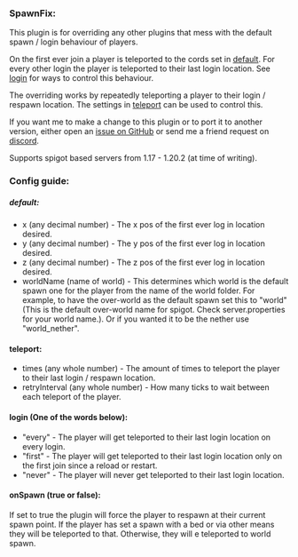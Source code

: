 ### SpawnFix:
This plugin is for overriding any other plugins that mess with the default spawn / login behaviour of players.  
  
On the first ever join a player is teleported to the cords set in [default](#default). For every other login the player is teleported to their last login location. See [login](#login-one-of-the-words-bellow) for ways to control this behaviour.  
  
The overriding works by repeatedly teleporting a player to their login / respawn location. The settings in [teleport](#teleport) can be used to control this.  
  
If you want me to make a change to this plugin or to port it to another version, either open an [issue on GitHub](https://github.com/Mapty231/SpawnFix/issues) or send me a friend request on [discord](https://discordapp.com/users/710186242196897946).  
  
Supports spigot based servers from 1.17 - 1.20.2 (at time of writing).  

### Config guide:
##### default:
- x (any decimal number) - The x pos of the first ever log in location desired.
- y (any decimal number) - The y pos of the first ever log in location desired.
- z (any decimal number) - The z pos of the first ever log in location desired.
- worldName (name of world) - This determines which world is the default spawn one for the player from the name of the world folder. For example, to have the over-world as the default spawn set this to "world" (This is the default over-world name for spigot. Check server.properties for your world name.). Or if you wanted it to be the nether use "world_nether".

#### teleport:
- times (any whole number) - The amount of times to teleport the player to their last login / respawn location.
- retryInterval (any whole number) - How many ticks to wait between each teleport of the player.

#### login (One of the words below):
- "every" - The player will get teleported to their last login location on every login.
- "first" - The player will get teleported to their last login location only on the first join since a reload or restart.
- "never" - The player will never get teleported to their last login location.

#### onSpawn (true or false):
If set to true the plugin will force the player to respawn at their current spawn point. If the player has set a spawn with a bed or via other means they will be teleported to that. Otherwise, they will e teleported to world spawn.